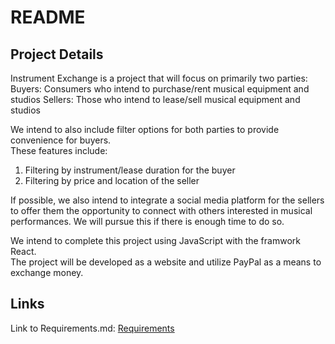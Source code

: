 <h1>README</h1>  
  
<h2>Project Details</h2>  
Instrument Exchange is a project that will focus on primarily two parties:  
Buyers: Consumers who intend to purchase/rent musical equipment and studios  
Sellers: Those who intend to lease/sell musical equipment and studios  
  
We intend to also include filter options for both parties to provide convenience for buyers.  
These features include:    
1. Filtering by instrument/lease duration for the buyer  
2. Filtering by price and location of the seller  
  
If possible, we also intend to integrate a social media platform for the sellers to offer them the opportunity to connect with others interested in musical performances. We will pursue this if there is enough time to do so.  
  
We intend to complete this project using JavaScript with the framwork React.  
The project will be developed as a website and utilize PayPal as a means to exchange money.  
  
<h2>Links</h2>  
  
 Link to Requirements.md: [Requirements](https://github.com/nyu-software-engineering/instrument-exchange/blob/master/REQUIREMENTS.md)

